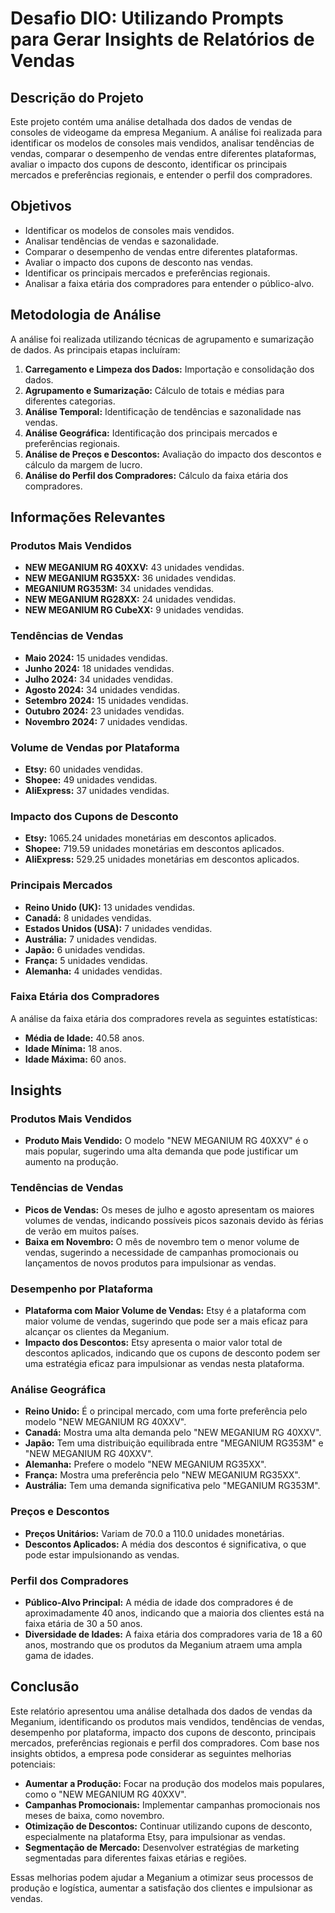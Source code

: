 # Desafio DIO: Utilizando Prompts para Gerar Insights de Relatórios de Vendas

## Descrição do Projeto
Este projeto contém uma análise detalhada dos dados de vendas de consoles de videogame da empresa Meganium. A análise foi realizada para identificar os modelos de consoles mais vendidos, analisar tendências de vendas, comparar o desempenho de vendas entre diferentes plataformas, avaliar o impacto dos cupons de desconto, identificar os principais mercados e preferências regionais, e entender o perfil dos compradores.

## Objetivos
- Identificar os modelos de consoles mais vendidos.
- Analisar tendências de vendas e sazonalidade.
- Comparar o desempenho de vendas entre diferentes plataformas.
- Avaliar o impacto dos cupons de desconto nas vendas.
- Identificar os principais mercados e preferências regionais.
- Analisar a faixa etária dos compradores para entender o público-alvo.

## Metodologia de Análise
A análise foi realizada utilizando técnicas de agrupamento e sumarização de dados. As principais etapas incluíram:
1. **Carregamento e Limpeza dos Dados:** Importação e consolidação dos dados.
2. **Agrupamento e Sumarização:** Cálculo de totais e médias para diferentes categorias.
3. **Análise Temporal:** Identificação de tendências e sazonalidade nas vendas.
4. **Análise Geográfica:** Identificação dos principais mercados e preferências regionais.
5. **Análise de Preços e Descontos:** Avaliação do impacto dos descontos e cálculo da margem de lucro.
6. **Análise do Perfil dos Compradores:** Cálculo da faixa etária dos compradores.

## Informações Relevantes

### Produtos Mais Vendidos
- **NEW MEGANIUM RG 40XXV:** 43 unidades vendidas.
- **NEW MEGANIUM RG35XX:** 36 unidades vendidas.
- **MEGANIUM RG353M:** 34 unidades vendidas.
- **NEW MEGANIUM RG28XX:** 24 unidades vendidas.
- **NEW MEGANIUM RG CubeXX:** 9 unidades vendidas.

### Tendências de Vendas
- **Maio 2024:** 15 unidades vendidas.
- **Junho 2024:** 18 unidades vendidas.
- **Julho 2024:** 34 unidades vendidas.
- **Agosto 2024:** 34 unidades vendidas.
- **Setembro 2024:** 15 unidades vendidas.
- **Outubro 2024:** 23 unidades vendidas.
- **Novembro 2024:** 7 unidades vendidas.

### Volume de Vendas por Plataforma
- **Etsy:** 60 unidades vendidas.
- **Shopee:** 49 unidades vendidas.
- **AliExpress:** 37 unidades vendidas.

### Impacto dos Cupons de Desconto
- **Etsy:** 1065.24 unidades monetárias em descontos aplicados.
- **Shopee:** 719.59 unidades monetárias em descontos aplicados.
- **AliExpress:** 529.25 unidades monetárias em descontos aplicados.

### Principais Mercados
- **Reino Unido (UK):** 13 unidades vendidas.
- **Canadá:** 8 unidades vendidas.
- **Estados Unidos (USA):** 7 unidades vendidas.
- **Austrália:** 7 unidades vendidas.
- **Japão:** 6 unidades vendidas.
- **França:** 5 unidades vendidas.
- **Alemanha:** 4 unidades vendidas.

### Faixa Etária dos Compradores
A análise da faixa etária dos compradores revela as seguintes estatísticas:
- **Média de Idade:** 40.58 anos.
- **Idade Mínima:** 18 anos.
- **Idade Máxima:** 60 anos.


## Insights

### Produtos Mais Vendidos
- **Produto Mais Vendido:** O modelo "NEW MEGANIUM RG 40XXV" é o mais popular, sugerindo uma alta demanda que pode justificar um aumento na produção.

### Tendências de Vendas
- **Picos de Vendas:** Os meses de julho e agosto apresentam os maiores volumes de vendas, indicando possíveis picos sazonais devido às férias de verão em muitos países.
- **Baixa em Novembro:** O mês de novembro tem o menor volume de vendas, sugerindo a necessidade de campanhas promocionais ou lançamentos de novos produtos para impulsionar as vendas.

### Desempenho por Plataforma
- **Plataforma com Maior Volume de Vendas:** Etsy é a plataforma com maior volume de vendas, sugerindo que pode ser a mais eficaz para alcançar os clientes da Meganium.
- **Impacto dos Descontos:** Etsy apresenta o maior valor total de descontos aplicados, indicando que os cupons de desconto podem ser uma estratégia eficaz para impulsionar as vendas nesta plataforma.

### Análise Geográfica
- **Reino Unido:** É o principal mercado, com uma forte preferência pelo modelo "NEW MEGANIUM RG 40XXV".
- **Canadá:** Mostra uma alta demanda pelo "NEW MEGANIUM RG 40XXV".
- **Japão:** Tem uma distribuição equilibrada entre "MEGANIUM RG353M" e "NEW MEGANIUM RG 40XXV".
- **Alemanha:** Prefere o modelo "NEW MEGANIUM RG35XX".
- **França:** Mostra uma preferência pelo "NEW MEGANIUM RG35XX".
- **Austrália:** Tem uma demanda significativa pelo "MEGANIUM RG353M".

### Preços e Descontos
- **Preços Unitários:** Variam de 70.0 a 110.0 unidades monetárias.
- **Descontos Aplicados:** A média dos descontos é significativa, o que pode estar impulsionando as vendas.

### Perfil dos Compradores
- **Público-Alvo Principal:** A média de idade dos compradores é de aproximadamente 40 anos, indicando que a maioria dos clientes está na faixa etária de 30 a 50 anos.
- **Diversidade de Idades:** A faixa etária dos compradores varia de 18 a 60 anos, mostrando que os produtos da Meganium atraem uma ampla gama de idades.

## Conclusão
Este relatório apresentou uma análise detalhada dos dados de vendas da Meganium, identificando os produtos mais vendidos, tendências de vendas, desempenho por plataforma, impacto dos cupons de desconto, principais mercados, preferências regionais e perfil dos compradores. Com base nos insights obtidos, a empresa pode considerar as seguintes melhorias potenciais:
- **Aumentar a Produção:** Focar na produção dos modelos mais populares, como o "NEW MEGANIUM RG 40XXV".
- **Campanhas Promocionais:** Implementar campanhas promocionais nos meses de baixa, como novembro.
- **Otimização de Descontos:** Continuar utilizando cupons de desconto, especialmente na plataforma Etsy, para impulsionar as vendas.
- **Segmentação de Mercado:** Desenvolver estratégias de marketing segmentadas para diferentes faixas etárias e regiões.

Essas melhorias podem ajudar a Meganium a otimizar seus processos de produção e logística, aumentar a satisfação dos clientes e impulsionar as vendas.

